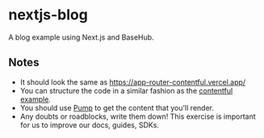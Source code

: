# nextjs-blog

A blog example using Next.js and BaseHub.

## Notes

- It should look the same as https://app-router-contentful.vercel.app/
- You can structure the code in a similar fashion as the [contentful example](https://github.com/vercel/next.js/tree/canary/examples/cms-contentful).
- You should use [Pump](https://basehub.com/docs/api-reference/basehub-sdk#fast-refresh-with-pump) to get the content that you'll render.
- Any doubts or roadblocks, write them down! This exercise is important for us to improve our docs, guides, SDKs.
